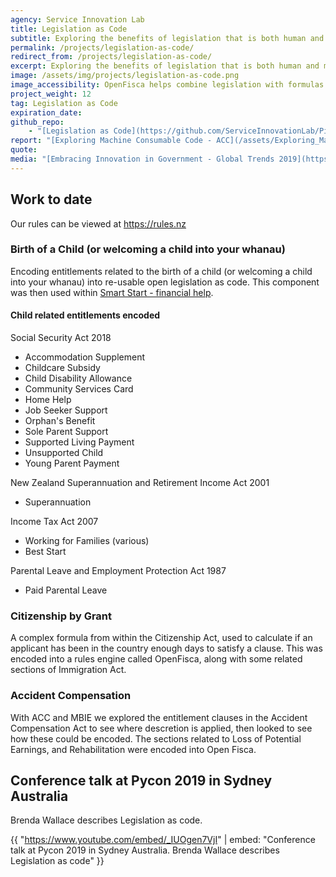 ```yaml
---
agency: Service Innovation Lab
title: Legislation as Code
subtitle: Exploring the benefits of legislation that is both human and machine readable and what it might take to transition.
permalink: /projects/legislation-as-code/
redirect_from: /projects/legislation-as-code/
excerpt: Exploring the benefits of legislation that is both human and machine readable and what it might take to transition.
image: /assets/img/projects/legislation-as-code.png
image_accessibility: OpenFisca helps combine legislation with formulas and transforms rules into code.
project_weight: 12
tag: Legislation as Code
expiration_date:
github_repo:
    - "[Legislation as Code](https://github.com/ServiceInnovationLab/Piccolo)"
report: "[Exploring Machine Consumable Code - ACC](/assets/Exploring_Machine_Consumable_Code_With_ACC.pdf)"
quote:
media: "[Embracing Innovation in Government - Global Trends 2019](https://trends.oecd-opsi.org/)"
---
```


## Work to date

Our rules can be viewed at <https://rules.nz>

### Birth of a Child (or welcoming a child into your whanau)

Encoding entitlements related to the birth of a child (or welcoming a child into your whanau) into re-usable open legislation as code. This component was then used within [Smart Start - financial help](https://smartstart.services.govt.nz/financial-help).

#### Child related entitlements encoded

Social Security Act 2018

* Accommodation Supplement
* Childcare Subsidy
* Child Disability Allowance
* Community Services Card
* Home Help
* Job Seeker Support
* Orphan's Benefit
* Sole Parent Support
* Supported Living Payment
* Unsupported Child
* Young Parent Payment

New Zealand Superannuation and Retirement Income Act 2001

* Superannuation

Income Tax Act 2007

* Working for Families (various)
* Best Start

Parental Leave and Employment Protection Act 1987

* Paid Parental Leave

### Citizenship by Grant

A complex formula from within the Citizenship Act, used to calculate if an applicant has been in the country enough days to satisfy a clause. This was encoded into a rules engine called OpenFisca, along with some related sections of Immigration Act.

### Accident Compensation

With ACC and MBIE we explored the entitlement clauses in the Accident Compensation Act to see where descretion is applied, then looked to see how these could be encoded. The sections related to Loss of Potential Earnings, and Rehabilitation were encoded into Open Fisca.

## Conference talk at Pycon 2019 in Sydney Australia

Brenda Wallace describes Legislation as code.

{{ "https://www.youtube.com/embed/_IUOgen7VjI" | embed: "Conference talk at Pycon 2019 in Sydney Australia. Brenda Wallace describes   Legislation as code" }}
